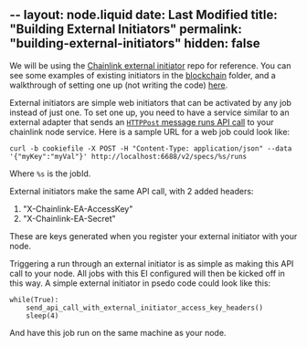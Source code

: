 --
layout: node.liquid
date: Last Modified
title: "Building External Initiators"
permalink: "building-external-initiators"
hidden: false
---
We will be using the <a target="_blank" href="https://github.com/smartcontractkit/external-initiator">Chainlink external initiator</a> repo for reference. You can see some examples of existing initiators in the <a href="https://github.com/smartcontractkit/external-initiator/tree/master/blockchain" target="_blank">blockchain</a> folder, and a walkthrough of setting one up (not writing the code) <a href="https://www.youtube.com/watch?v=J8oJEp4qz5w" target="_blank">here</a>.

External initiators are simple web initiators that can be activated by any job instead of just one. To set one up, you need to have a service similar to an external adapter that sends an [`HTTPPost` message runs API call](https://docs.chain.link/reference#runs) to your chainlink node service. Here is a sample URL for a web job could look like:

```
curl -b cookiefile -X POST -H "Content-Type: application/json" --data '{"myKey":"myVal"}' http://localhost:6688/v2/specs/%s/runs
```
Where `%s` is the jobId. 

External initiators make the same API call, with 2 added headers: 
1. "X-Chainlink-EA-AccessKey"
2. "X-Chainlink-EA-Secret"

These are keys generated when you register your external initiator with your node.

Triggering a run through an external initiator is as simple as making this API call to your node. All jobs with this EI configured will then be kicked off in this way. A simple external initiator in psedo code could look like this:


```
while(True):
    send_api_call_with_external_initiator_access_key_headers()
    sleep(4)
```

And have this job run on the same machine as your node.